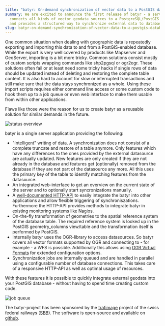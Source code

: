 ```yaml
---
title: "batyr: On-demand synchronization of vector data to a PostGIS database"
summary: We are excited to announce the first release of batyr - a server which
  connects all kinds of vector geodata sources to a PostgreSQL/PostGIS database
  and provides a structured way to synchronize external data to database tables.
slug: batyr-on-demand-synchronization-of-vector-data-to-a-postgis-database
---
```

One common situation when dealing with geographic data is repeatedly exporting and importing this data to and from a PostGIS-enabled database. While the export is very well covered by products like Mapserver and GeoServer, importing is a bit more tricky. Common solutions consist mostly of custom scripts wrapping commands like shp2pgsql or ogr2ogr. These solutions often fail or at least need some tricky hacks if single rows of data should be updated instead of deleting and restoring the complete table content. It is also hard to account for slow or interrupted transactions and still make sure that the data stays synchronized as a whole. Using these import scripts requires either command line access or some custom code to hook them up to a job queue or even web interface to make them usable from within other applications.

Flaws like those were the reason for us to create batyr as a reusable solution for similar demands in the future.

![status overview](/images/blog/batyr-on-demand-synchronization-of-vector-data-to-a-postgis-database/statuspage_520b_1.png)

batyr is a single server application providing the following:

*   "Intelligent" writing of data. A synchronization does not consist of a complete truncate and restore of a table anymore. Only features which have any differences to the ones provided by the external datasource are actually updated. New features are only created if they are not already in the database and features get (optionally) removed from the database if they are not part of the datasource any more. All this uses the primary key of the table to identify matching features from the datasource.
*   An integrated web-interface to get an overview on the current state of the server and to optionally start syncronizations manually.
*   A [well-documented HTTP-API](https://github.com/geops/batyr/blob/master/MANUAL.md#http-api) to easily integrate the batyr into other applications and allow flexible triggering of synchroniszations. Furthermore the HTTP-API provides methods to integrate batyr in existing monitoring systems like Nagios.
*   On-the-fly transformation of geometries to the spatial reference system of the database table. The required reference system is looked up in the PostGIS geometry\_columns view/table and the transformation itself is performed by PostGIS.
*   Internally batyr uses the OGR-library to access datasources. So batyr covers all vector formats supported by OGR and connecting to - for example - a WFS is possible. Additionally this allows using [OGR Virtual Formats](http://www.gdal.org/ogr/drv_vrt.html) for extended configuration options.
*   Synchronization jobs are internally queued and are handled in parallel using a configurable number of database connections. This takes care of a responsive HTTP-API as well as optimal usage of resources.

With these features it is possible to quickly integrate external geodata into your PostGIS database - without having to spend time creating custom code.

![job queue](/images/blog/batyr-on-demand-synchronization-of-vector-data-to-a-postgis-database/jobqueue_520b_0.png)

The batyr-project has been sponsored by the [trafimage](http://www.trafimage.ch) project of the swiss federal railways ([SBB](http://www.sbb.ch/en)). The software is open-source and available on [github](https://github.com/geops/batyr).